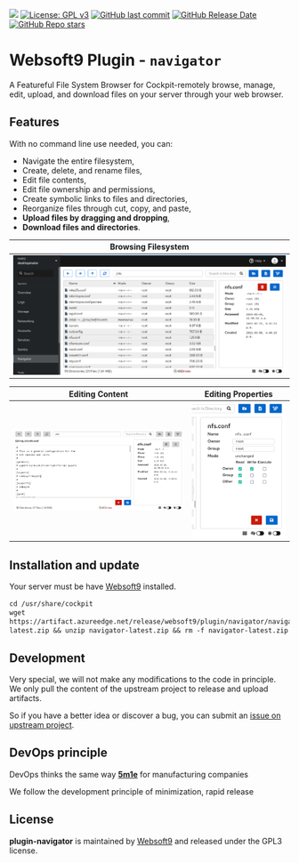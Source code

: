 [![](https://lab.frogg.it/lydra/yunohost/ansible-yunohost/badges/main/pipeline.svg)](https://lab.frogg.it/lydra/yunohost/ansible-yunohost/-/pipelines)
[![License: GPL v3](https://img.shields.io/badge/License-GPL%20v3-blue.svg)](http://www.gnu.org/licenses/gpl-3.0)
[![GitHub last commit](https://img.shields.io/github/last-commit/LydraFr/ansible-yunohost)](https://github.com/LydraFr/ansible-yunohost)
[![GitHub Release Date](https://img.shields.io/github/release-date/LydraFr/ansible-yunohost)](https://github.com/LydraFr/ansible-yunohost)
[![GitHub Repo stars](https://img.shields.io/github/stars/LydraFr/ansible-yunohost?style=social)](https://github.com/LydraFr/ansible-yunohost)

# Websoft9 Plugin - `navigator`

A Featureful File System Browser for Cockpit-remotely browse, manage, edit, upload, and download files on your server through your web browser.

## Features

With no command line use needed, you can:

- Navigate the entire filesystem,
- Create, delete, and rename files,
- Edit file contents,
- Edit file ownership and permissions,
- Create symbolic links to files and directories,
- Reorganize files through cut, copy, and paste,
- **Upload files by dragging and dropping**,
- **Download files and directories**.

| Browsing Filesystem                      |
| ---------------------------------------- |
| ![User Interface](./src/doc/ui_root.png) |

| Editing Content                           | Editing Properties                          |
| ----------------------------------------- | ------------------------------------------- |
| ![Edit Contents](./src/doc/ui_editor.png) | ![Edit Preferences](./src/doc/ui_prefs.png) |

## Installation and update

Your server must be have [Websoft9](https://github.com/Websoft9) installed.

```
cd /usr/share/cockpit
wget https://artifact.azureedge.net/release/websoft9/plugin/navigator/navigator-latest.zip && unzip navigator-latest.zip && rm -f navigator-latest.zip
```

## Development

Very special, we will not make any modifications to the code in principle. We only pull the content of the upstream project to release and upload artifacts.

So if you have a better idea or discover a bug, you can submit an [issue on upstream project](https://github.com/45Drives/cockpit-navigator/issues/new/choose).

## DevOps principle

DevOps thinks the same way **[5m1e](https://www.dgmfmoldclamps.com/what-is-5m1e-in-injection-molding-industry/)** for manufacturing companies

We follow the development principle of minimization, rapid release

## License

**plugin-navigator** is maintained by [Websoft9](https://www.websoft9.com) and released under the GPL3 license.
